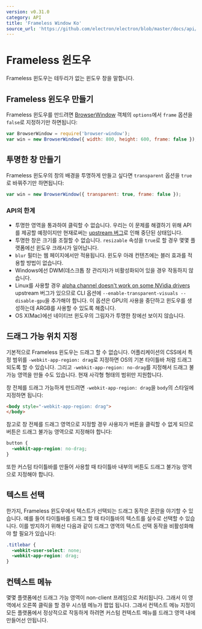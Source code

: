 ```yaml
---
version: v0.31.0
category: API
title: 'Frameless Window Ko'
source_url: 'https://github.com/electron/electron/blob/master/docs/api/frameless-window-ko.md'
---
```


# Frameless 윈도우

Frameless 윈도우는 테두리가 없는 윈도우 창을 말합니다.

## Frameless 윈도우 만들기

Frameless 윈도우를 만드려면 [BrowserWindow](http://electron.atom.io/docs/v0.31.0/api/browser-window-ko) 객체의 `options`에서 `frame` 옵션을 `false`로 지정하기만 하면됩니다:

```javascript
var BrowserWindow = require('browser-window');
var win = new BrowserWindow({ width: 800, height: 600, frame: false });
```

## 투명한 창 만들기

Frameless 윈도우의 창의 배경을 투명하게 만들고 싶다면 `transparent` 옵션을 `true`로 바꿔주기만 하면됩니다:

```javascript
var win = new BrowserWindow({ transparent: true, frame: false });
```

### API의 한계



* 투명한 영역을 통과하여 클릭할 수 없습니다. 우리는 이 문제를 해결하기 위해 API를 제공할 예정이지만 현재로써는
  [upstream 버그](https://code.google.com/p/chromium/issues/detail?id=387234)로 인해 중단된 상태입니다.
* 투명한 창은 크기를 조절할 수 없습니다. `resizable` 속성을 `true`로 할 경우 몇몇 플랫폼에선 윈도우 크래시가 일어납니다.
* `blur` 필터는 웹 페이지에서만 적용됩니다. 윈도우 아래 컨텐츠에는 블러 효과를 적용할 방법이 없습니다.
* Windows에선 DWM(데스크톱 창 관리자)가 비활성화되어 있을 경우 작동하지 않습니다.
* Linux를 사용할 경우 [alpha channel doesn't work on some NVidia drivers](https://code.google.com/p/chromium/issues/detail?id=369209) 
  upstream 버그가 있으므로 CLI 옵션에 `--enable-transparent-visuals --disable-gpu`을 추가해야 합니다.
  이 옵션은 GPU의 사용을 중단하고 윈도우를 생성하는데 ARGB를 사용할 수 있도록 해줍니다.
* OS X(Mac)에선 네이티브 윈도우의 그림자가 투명한 창에선 보이지 않습니다.

## 드래그 가능 위치 지정

기본적으로 Frameless 윈도우는 드래그 할 수 없습니다.
어플리케이션의 CSS에서 특정 범위를 `-webkit-app-region: drag`로 지정하면 OS의 기본 타이틀바 처럼 드래그 되도록 할 수 있습니다.
그리고 `-webkit-app-region: no-drag`를 지정해서 드래그 불가능 영역을 만들 수도 있습니다. 현재 사각형 형태의 범위만 지원합니다.

창 전체를 드래그 가능하게 만드려면 `-webkit-app-region: drag`을 `body`의 스타일에 지정하면 됩니다:

```html
<body style="-webkit-app-region: drag">
</body>
```

참고로 창 전체를 드래그 영역으로 지정할 경우 사용자가 버튼을 클릭할 수 없게 되므로 버튼은 드래그 불가능 영역으로 지정해야 합니다:

```css
button {
  -webkit-app-region: no-drag;
}
```

또한 커스텀 타이틀바를 만들어 사용할 때 타이틀바 내부의 버튼도 드래그 불가능 영역으로 지정해야 합니다.

## 텍스트 선택

한가지, Frameless 윈도우에서 텍스트가 선택되는 드래그 동작은 혼란을 야기할 수 있습니다.
예를 들어 타이틀바를 드래그 할 때 타이틀바의 텍스트를 실수로 선택할 수 있습니다.
이를 방지하기 위해선 다음과 같이 드래그 영역의 텍스트 선택 동작을 비활성화해야 할 필요가 있습니다:

```css
.titlebar {
  -webkit-user-select: none;
  -webkit-app-region: drag;
}
```

## 컨텍스트 메뉴

몇몇 플랫폼에선 드래그 가능 영역이 non-client 프레임으로 처리됩니다. 그래서 이 영역에서 오른쪽 클릭을 할 경우 시스템 메뉴가 팝업 됩니다.
그래서 컨텍스트 메뉴 지정이 모든 플랫폼에서 정상적으로 작동하게 하려면 커스텀 컨텍스트 메뉴를 드래그 영역 내에 만들어선 안됩니다.
